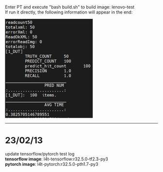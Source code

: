 Enter PT and execute "bash build.sh" to build image: lenovo-test  
If run it directly, the following information will appear in the end:  

![image](https://github.com/LYW0288/lenovo/blob/main/001.png)
  
---  
23/02/13  
===  
update tensorflow/pytorch test log  
**tensorflow image**: l4t-tensorflow:r32.5.0-tf2.3-py3  
**pytorch image**: l4t-pytorch:r32.5.0-pth1.7-py3  
